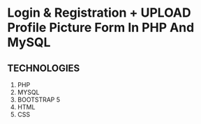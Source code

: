 # Login & Registration + UPLOAD Profile Picture Form In PHP And MySQL

## TECHNOLOGIES

1. PHP
1. MYSQL
1. BOOTSTRAP 5
1. HTML
1. CSS
